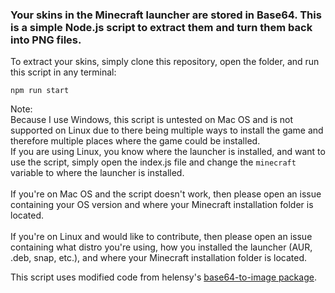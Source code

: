 
### Your skins in the Minecraft launcher are stored in Base64. This is a simple Node.js script to extract them and turn them back into PNG files.

To extract your skins, simply clone this repository, open the folder, and run this script in any terminal:
```
npm run start
```

Note:\
Because I use Windows, this script is untested on Mac OS and is not supported on Linux due to there being multiple ways to install the game and therefore multiple places where the game could be installed.\
If you are using Linux, you know where the launcher is installed, and want to use the script, simply open the index.js file and change the `minecraft` variable to where the launcher is installed.  
\
If you're on Mac OS and the script doesn't work, then please open an issue containing your OS version and where your Minecraft installation folder is located.\
\
If you're on Linux and would like to contribute, then please open an issue containing what distro you're using, how you installed the launcher (AUR, .deb, snap, etc.), and where your Minecraft installation folder is located.

This script uses modified code from helensy's [base64-to-image package](https://www.npmjs.com/package/base64-to-image).